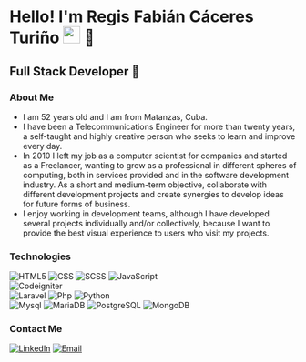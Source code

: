 <h1>Hello! I'm Regis Fabián Cáceres Turiño <img src="https://raw.githubusercontent.com/iampavangandhi/iampavangandhi/master/gifs/Hi.gif" width="30px"> 🚀</h1>
<h2>Full Stack Developer 🎨</h2>

### About Me
- I am 52 years old and I am from Matanzas, Cuba.
- I have been a Telecommunications Engineer for more than twenty years, a self-taught and highly creative person who seeks to learn and improve every day.
- In 2010 I left my job as a computer scientist for companies and started as a Freelancer, wanting to grow as a professional in different spheres of computing, both in services provided and in the software development industry. As a short and medium-term objective, collaborate with different development projects and create synergies to develop ideas for future forms of business.
- I enjoy working in development teams, although I have developed several projects individually and/or collectively, because I want to provide the best visual experience to users who visit my projects.

### Technologies
  
  ![HTML5](https://img.shields.io/badge/-HTML5-333333?style=flat&logo=HTML5)
  ![CSS](https://img.shields.io/badge/-CSS-333333?style=flat&logo=CSS3&logoColor=1572B6)
  ![SCSS](https://img.shields.io/badge/-SCSS-333333?style=flat&logo=SASS&logoColor=CE6B9E)
  ![JavaScript](https://img.shields.io/badge/-JavaScript-333333?style=flat&logo=javascript)  
  ![Codeigniter](https://img.shields.io/badge/-Codeigniter-333333?style=flat&logo=codeigniter)  
  ![Laravel](https://img.shields.io/badge/-Laravel-333333?style=flat&logo=laravel)
  ![Php](https://img.shields.io/badge/-Php-333333?style=flat&logo=php)
  ![Python](https://img.shields.io/badge/-Python-333333?style=flat&logo=python)
  <br/>
  ![Mysql](https://img.shields.io/badge/-Mysql-333333?style=flat&logo=Mysql)
  ![MariaDB](https://img.shields.io/badge/-MariaDB-00000?style=flat&logo=mariadb)
  ![PostgreSQL](https://img.shields.io/badge/-PostgreSQL-333333?style=flat&logo=postgresql)
  ![MongoDB](https://img.shields.io/badge/-MongoDB-333333?style=flat&logo=MongoDB)

### Contact Me
<a href="https://linkedin.com/in/regis-cáceres-turiño-94252176/"><img alt="LinkedIn" src="https://img.shields.io/badge/LinkedIn-Regis%20C%C3%A1ceres-blue?style=flat-square&logo=linkedin"></a>
<a href="regis.cacerest@gmail.com"><img alt="Email" src="https://img.shields.io/badge/Gmail-regis.cacerest@gmail.com-blue?style=flat-square&logo=gmail"></a>  


<!---
RegisCT/RegisCT is a ✨ special ✨ repository because its `README.md` (this file) appears on your GitHub profile.
You can click the Preview link to take a look at your changes.
--->
